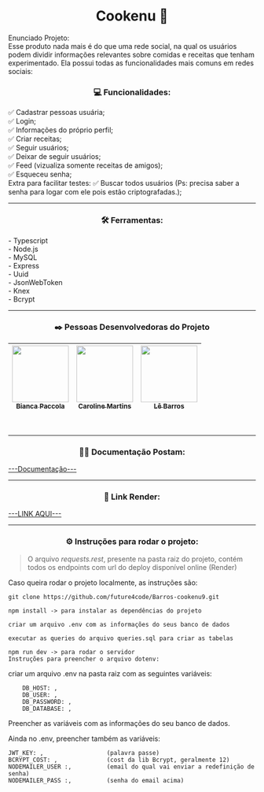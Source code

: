 <h1 align="center" >Cookenu 🍱</h1>

Enunciado Projeto:</br>
Esse produto nada mais é do que uma rede social, na qual os usuários podem dividir informações relevantes sobre comidas e receitas que tenham experimentado. Ela possui todas as funcionalidades mais comuns em redes sociais:

<h3 align="center" > 💻 Funcionalidades:</br></h3>
✅ Cadastrar pessoas usuária;</br>
✅ Login;</br>
✅ Informações do próprio perfil;</br>
✅ Criar receitas;</br>
✅ Seguir usuários;</br>
✅ Deixar de seguir usuários;</br>
✅ Feed (vizualiza somente receitas de amigos);</br>
✅ Esqueceu senha;</br>
Extra para facilitar testes:
✅ Buscar todos usuários (Ps: precisa saber a senha para logar com ele pois estão criptografadas.);</br>


---

<h3 align="center">🛠 Ferramentas:</h3>
- Typescript</br>
- Node.js</br>
- MySQL</br>
- Express</br>
- Uuid</br>
- JsonWebToken</br>
- Knex</br>
- Bcrypt</br>

---

<h3 align="center"> ✒️ Pessoas Desenvolvedoras do Projeto</h3>

|  [<img src="https://avatars.githubusercontent.com/u/102427205?v=4" width=115><br><sub>Bianca Paccola</sub>](https://github.com/BiancaPaccola) | [<img src="https://avatars.githubusercontent.com/u/102299433?v=4" width=115><br><sub>Caroline Martins</sub>](https://github.com/CarolineMartins09) |  [<img src="https://avatars.githubusercontent.com/u/102331990?v=4" width=115><br><sub>Lê Barros</sub>](https://github.com/FluffyThread) |
| :---: | :---: | :---: |
<br>

---

<h3 align="center">🐱‍🚀 Documentação Postam:</h3>

[---Documentação---]()


---

<h3 align="center"> 🔗 Link Render:</h3>

[---LINK AQUI---]()

---

<h3 align="center">⚙️ Instruções para rodar o projeto:</h3>

> O arquivo *requests.rest*, presente na pasta raiz do projeto, contém todos os endpoints com url do deploy disponível online (Render)

Caso queira rodar o projeto localmente, as instruções são:

```
git clone https://github.com/future4code/Barros-cookenu9.git

npm install -> para instalar as dependências do projeto

criar um arquivo .env com as informações do seus banco de dados

executar as queries do arquivo queries.sql para criar as tabelas

npm run dev -> para rodar o servidor
Instruções para preencher o arquivo dotenv:
```

criar um arquivo .env na pasta raiz com as seguintes variáveis:

```
    DB_HOST: ,
    DB_USER: ,
    DB_PASSWORD: ,
    DB_DATABASE: ,
```

Preencher as variáveis com as informações do seu banco de dados.

Ainda no .env, preencher também as variáveis:


    JWT_KEY: ,                  (palavra passe)
    BCRYPT_COST: ,              (cost da lib Bcrypt, geralmente 12)
    NODEMAILER_USER :,          (email do qual vai enviar a redefinição de senha)
    NODEMAILER_PASS :,          (senha do email acima)

